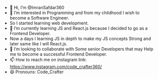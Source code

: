 - 👋 Hi, I’m @ImranSafdar360
- 👀 I’m interested in Programming and from my childhood I wish to become a Software Engineer.
-  So I started learning web development.
- 🌱 I’m currently learning JS and React.js because I decided to go as a Frontend Developer.
- Now a days I learning JS in depth to make my JS concepts Strong and later same like I will React.js.
- 💞️ I’m looking to collaborate with Some senior Developers that may Help me to become a successful Frontend Developer.
- 📫 How to reach me on instagram link: https://www.instagram.com/code_crafter360/
- 😄 Pronouns: Code_Crafter

<!---
ImranSafdar360/ImranSafdar360 is a ✨ special ✨ repository because its `README.md` (this file) appears on your GitHub profile.
You can click the Preview link to take a look at your changes.
--->
